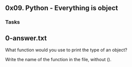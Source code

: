 ## **0x09. Python - Everything is object**

### **Tasks**
## **0-answer.txt**
What function would you use to print the type of an object?

Write the name of the function in the file, without ().
